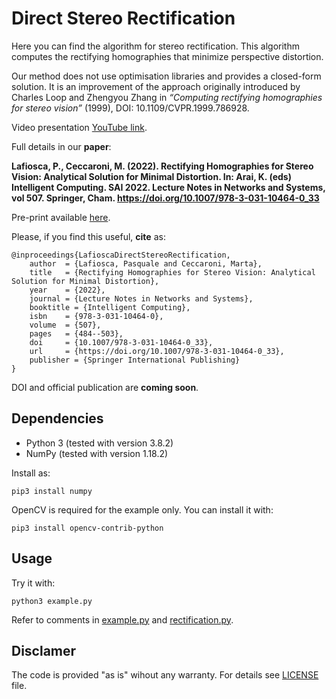 # Direct Stereo Rectification
Here you can find the algorithm for stereo rectification. This algorithm computes the rectifying homographies that minimize perspective distortion.

Our method does not use optimisation libraries and provides a closed-form solution.
It is an improvement of the approach originally introduced by Charles Loop and Zhengyou Zhang in _“Computing rectifying homographies for stereo vision”_ (1999), DOI: 10.1109/CVPR.1999.786928.

Video presentation [YouTube link](https://youtu.be/oTkYWsB3KTk).

Full details in our **paper**:

**Lafiosca, P., Ceccaroni, M. (2022). Rectifying Homographies for Stereo Vision: Analytical Solution for Minimal Distortion. In: Arai, K. (eds) Intelligent Computing. SAI 2022. Lecture Notes in Networks and Systems, vol 507. Springer, Cham. https://doi.org/10.1007/978-3-031-10464-0_33**

Pre-print available [here](https://arxiv.org/abs/2203.00123).

Please, if you find this useful, **cite** as:
```
@inproceedings{LafioscaDirectStereoRectification,
    author  = {Lafiosca, Pasquale and Ceccaroni, Marta},
    title   = {Rectifying Homographies for Stereo Vision: Analytical Solution for Minimal Distortion},
    year    = {2022},
    journal = {Lecture Notes in Networks and Systems},
    booktitle = {Intelligent Computing},
    isbn    = {978-3-031-10464-0},
    volume  = {507},
    pages   = {484--503},
    doi     = {10.1007/978-3-031-10464-0_33},
    url     = {https://doi.org/10.1007/978-3-031-10464-0_33},
    publisher = {Springer International Publishing}
}
```
DOI and official publication are **coming soon**.

## Dependencies
- Python 3 (tested with version 3.8.2)
- NumPy (tested with version 1.18.2)

Install as:
```
pip3 install numpy
```

OpenCV is required for the example only. You can install it with:
```
pip3 install opencv-contrib-python
```

## Usage
Try it with:
```
python3 example.py
```
Refer to comments in [example.py](example.py) and [rectification.py](rectification.py).

## Disclamer
The code is provided "as is" wihout any warranty. For details see [LICENSE](LICENSE) file.
